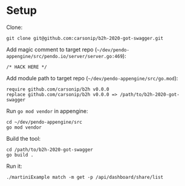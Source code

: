 # Setup

Clone:
```
git clone git@github.com:carsonip/b2h-2020-got-swagger.git
```

Add magic comment to target repo (`~/dev/pendo-appengine/src/pendo.io/server/server.go:469`):
```
/* HACK HERE */
```

Add module path to target repo (`~/dev/pendo-appengine/src/go.mod`):
```
require github.com/carsonip/b2h v0.0.0
replace github.com/carsonip/b2h v0.0.0 => /path/to/b2h-2020-got-swagger
```

Run `go mod vendor` in appengine:
```
cd ~/dev/pendo-appengine/src
go mod vendor
```

Build the tool:
```
cd /path/to/b2h-2020-got-swagger
go build .
```

Run it:
```
./martiniExample match -m get -p /api/dashboard/share/list
```